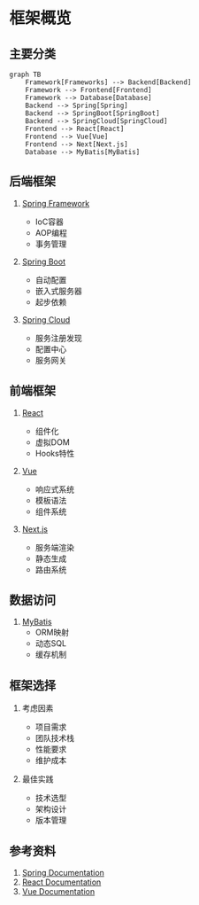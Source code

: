 # 框架概览

## 主要分类
```mermaid
graph TB
    Framework[Frameworks] --> Backend[Backend]
    Framework --> Frontend[Frontend]
    Framework --> Database[Database]
    Backend --> Spring[Spring]
    Backend --> SpringBoot[SpringBoot]
    Backend --> SpringCloud[SpringCloud]
    Frontend --> React[React]
    Frontend --> Vue[Vue]
    Frontend --> Next[Next.js]
    Database --> MyBatis[MyBatis]
```

## 后端框架
1. [Spring Framework](./spring.md)
   - IoC容器
   - AOP编程
   - 事务管理

2. [Spring Boot](./springboot.md)
   - 自动配置
   - 嵌入式服务器
   - 起步依赖

3. [Spring Cloud](./springcloud.md)
   - 服务注册发现
   - 配置中心
   - 服务网关

## 前端框架
1. [React](./react.md)
   - 组件化
   - 虚拟DOM
   - Hooks特性

2. [Vue](./vue.md)
   - 响应式系统
   - 模板语法
   - 组件系统

3. [Next.js](./nextjs.md)
   - 服务端渲染
   - 静态生成
   - 路由系统

## 数据访问
1. [MyBatis](./mybatis.md)
   - ORM映射
   - 动态SQL
   - 缓存机制

## 框架选择
1. 考虑因素
   - 项目需求
   - 团队技术栈
   - 性能要求
   - 维护成本

2. 最佳实践
   - 技术选型
   - 架构设计
   - 版本管理

## 参考资料
1. [Spring Documentation](https://spring.io/docs)
2. [React Documentation](https://reactjs.org/docs)
3. [Vue Documentation](https://vuejs.org/guide)
